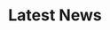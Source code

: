 ---
title: "Latest News"
draft: false
# page title background image
bg_image: "images/backgrounds/page-title.jpg"
# meta description
description : "this is meta description"
---